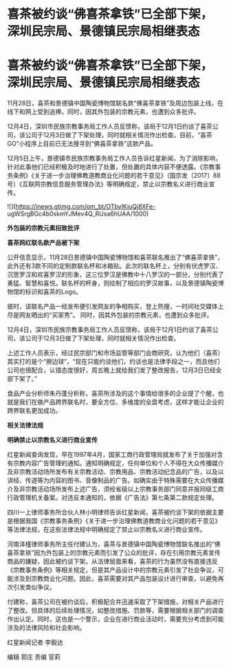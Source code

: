 # 喜茶被约谈“佛喜茶拿铁”已全部下架，深圳民宗局、景德镇民宗局相继表态

# 喜茶被约谈“佛喜茶拿铁”已全部下架，深圳民宗局、景德镇民宗局相继表态

11月28日，喜茶和景德镇中国陶瓷博物馆联名款“佛喜茶拿铁”及周边包装上线，在线下和网上受到追捧。同时，因其外包装的宗教元素，也遭到众多批评。

12月4日，深圳市民族宗教事务局工作人员反馈称，该局于12月1日约谈了喜茶公司，该公司于12月3日做了下架处理，同时就相关情况作出检查。目前，“喜茶GO”小程序上目前已无法搜寻到“佛喜茶拿铁”这款产品。

12月5日上午，景德镇市民族宗教事务局工作人员告诉红星新闻，为了消除影响，针对此事他们已经积极及时地进行了处置，但处置的具体内容不便透露。《宗教事务条例》《关于进一步治理佛教道教商业化问题的若干意见》（国宗发〔2017〕88号）《互联网宗教信息服务管理办法》等明确规定，禁止以宗教名义进行商业宣传。

![](https://inews.gtimg.com/om_bt/OTbyIKiuQj8XFe-
ugWSrgBGc4b0skmYJMev4Q_RUsa6hUAA/1000)

**外包装的宗教元素招致批评**

**喜茶网红联名款产品被下架**

公开信息显示，11月28日景德镇中国陶瓷博物馆和喜茶联名推出了“佛喜茶拿铁”，此外还有3款不同的定制款联名杯和冰箱贴。此次的联名杯上，分别有伏虎罗汉、沉思罗汉和欢喜罗汉的形象，这三位罗汉是佛教中十八罗汉的一部分，分别代表了勇猛、智慧和喜悦。联名杯的杯身，则绘制了相应的罗汉故事，以及景德镇陶瓷博物馆的标识和喜茶的Logo。

彼时，该联名产品一经发布便引发网友的争相购买，登上热搜，一时间社交媒体上尽是网友晒出的“买家秀”。 同时，因其外包装的宗教元素，也遭到众多批评。

12月4日，深圳市民族宗教事务局工作人员反馈称，该局于12月1日约谈了喜茶公司，该公司于12月3日做了下架处理，同时就相关情况作出检查。

上述工作人员表示，经过民宗部门和市场监管等部门会商研究，认为他们（喜茶）其实打的是个“擦边球”，“现在只能约谈他们，约谈也是法律手段之一，而且他们公司也很配合，认错态度很好，周五晚上就给我们发了整改报告，12月3日已经全部下架了。”

食品产业分析师朱丹蓬分析称，喜茶所涉及的这个事情给很多的企业提了个醒，也就是我们在做产品跨界联名时，要全方位、多维度的全盘考虑，这样才能让企业的跨界联名更加成功。

**相关法律法规**

**明确禁止以宗教名义进行商业宣传**

红星新闻查询发现，早在1997年4月，国家工商行政管理局就发布了关于加强对含有宗教内容广告管理的通知。通知明确规定，任何单位和个人不得在大众传播媒介及非宗教活动场所发布有关宗教活动、宗教用品、宗教活动纪念品的广告，以及以讲经、传道等为内容的图书、音像制品的广告。如确实由于特殊需要在大众传播媒介及非宗教活动场所发布上述广告，须经省级以上宗教事务部门同意并报同级工商行政管理机关备案。对违反本通知的，依据《广告法》第七条第二款规定处理。

四川一上律师事务所合伙人林小明律师告诉红星新闻，喜茶被约谈下架的依据主要是根据我国《宗教事务条例》《关于进一步治理佛教道教商业化问题的若干意见》等法律法规，在这些法律法规中明确规定了禁止以宗教名义进行商业宣传。

河南泽槿律师事务所主任付建认为，喜茶与景德镇中国陶瓷博物馆联名推出的“佛喜茶拿铁”因为外包装上的宗教元素而引发了公众的批评，存在引用宗教元素宣传商品的嫌疑，因此被约谈下架。从法律层面来看，喜茶的行为虽然没有直接违反《宗教事务条例》等相关规定，但是其产品设计中的宗教元素引发了社会争议，可能涉及到宗教商业化问题。因此，喜茶需要对其产品包装设计进行审查，以避免再次引发类似争议。

付建称，喜茶公司在被约谈后，积极配合并迅速采取了下架措施，对相关产品进行了整改。但具体的后续处理情况，如整改措施、罚款等，需要根据相关部门的调查作出认定。同时，这也是一个警示，企业在进行商业活动时，需要充分考虑到可能涉及的法律风险和社会影响。

红星新闻记者 李毅达

编辑 郭庄 责编 官莉

